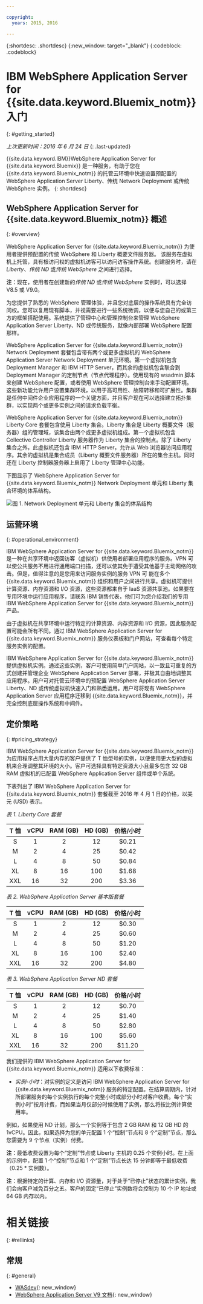 ```yaml
---

copyright:
  years: 2015, 2016

---
```


{:shortdesc: .shortdesc}
{:new_window: target="_blank"}
{:codeblock: .codeblock}

# IBM WebSphere Application Server for {{site.data.keyword.Bluemix_notm}} 入门
{: #getting_started}

*上次更新时间：2016 年 6 月 24 日*
{: .last-updated}

{{site.data.keyword.IBM}}WebSphere Application Server for {{site.data.keyword.Bluemix}} 是一种服务，有助于您在 {{site.data.keyword.Bluemix_notm}} 的托管云环境中快速设置预配置的 WebSphere Application Server Liberty、传统 Network Deployment 或传统 WebSphere 实例。
{: shortdesc}

## WebSphere Application Server for {{site.data.keyword.Bluemix_notm}} 概述
{: #overview}

WebSphere Application Server for {{site.data.keyword.Bluemix_notm}} 为使用者提供预配置的传统 WebSphere 和 Liberty 概要文件服务器。
该服务在虚拟机上托管，具有根访问权的虚拟机访客可以访问访客操作系统。创建服务时，请在 *Liberty*、*传统 ND* 或*传统 WebSphere* 之间进行选择。

**注**：现在，使用者在创建新的*传统 ND* 或*传统 WebSphere* 实例时，可以选择 V8.5 或 V9.0。

为您提供了熟悉的 WebSphere 管理体验，并且您对底层的操作系统具有完全访问权。您可以复用现有脚本，并视需要进行一些系统微调，以便与您自己的或第三方的框架搭配使用。系统提供了管理中心和管理控制台来管理 WebSphere Application Server Liberty、ND 或传统服务，就像内部部署 WebSphere 配置那样。

WebSphere Application Server for {{site.data.keyword.Bluemix_notm}} Network Deployment 套餐包含带有两个或更多虚拟机的 WebSphere Application Server Network Deployment 单元环境。第一个虚拟机包含 Deployment Manager 和 IBM HTTP Server，而其余的虚拟机包含联合到 Deployment Manager 的定制节点（节点代理程序）。使用现有的 wsadmin 脚本来创建 WebSphere 配置，或者使用 WebSphere 管理控制台来手动配置环境。这些新功能允许用户设置集群环境，以用于高可用性、故障转移和可扩展性。集群是任何中间件企业应用程序的一个关键方面，并且客户现在可以选择建立拓扑集群，以实现两个或更多实例之间的请求负载平衡。


WebSphere Application Server for {{site.data.keyword.Bluemix_notm}} Liberty Core 套餐包含使用 Liberty 集合。Liberty 集合是 Liberty 概要文件（服务器）组的管理域，该集合由两个或更多虚拟机组成。第一个虚拟机包含 Collective Controller Liberty 服务器作为 Liberty 集合的控制点。除了 Liberty 集合之外，此虚拟机还包含 IBM HTTP Server，允许从 Web 浏览器访问应用程序。其余的虚拟机是集合成员（Liberty 概要文件服务器）所在的集合主机。同时还在 Liberty 控制器服务器上启用了 Liberty 管理中心功能。

下图显示了 WebSphere Application Server for {{site.data.keyword.Bluemix_notm}} Network Deployment 单元和 Liberty 集合环境的体系结构。

![图 1. Network Deployment 单元和 Liberty 集合的体系结构](images/CellCollectiveDiagram.gif)

## 运营环境
{: #operational_environment}

IBM WebSphere Application Server for {{site.data.keyword.Bluemix_notm}} 是一种在共享环境中返回访客（虚拟机）供使用者部署应用程序的服务。VPN 可以使公共服务不用进行通用端口扫描，还可以使其免于遭受其他基于主动网络的攻击。但是，值得注意的是您用来访问服务实例的服务 VPN 可
能在多个 {{site.data.keyword.Bluemix_notm}} 组织和用户之间进行共享。虚拟机可提供计算资源、内存资源和 I/O 资源，这些资源都来自于 IaaS 资源共享池。如果要在专用环境中运行应用程序，请联系 IBM 销售代表，他们可为您介绍我们的专用 IBM WebSphere Application Server for {{site.data.keyword.Bluemix_notm}} 产品。

由于虚拟机在共享环境中运行特定的计算资源、内存资源和 I/O 资源，因此服务配置可能会所有不同。通过 IBM WebSphere Application Server for {{site.data.keyword.Bluemix_notm}} 服务仪表板和门户网站，可查看每个特定服务实例的配置。

IBM WebSphere Application Server for {{site.data.keyword.Bluemix_notm}} 提供虚拟机实例。通过这些实例，客户可使用简单门户网站，以一致且可重复的方式创建并管理企业 WebSphere Application Server 部署，并极其自由地调整其应用程序。用户可对托管云环境中的预配置 WebSphere Application Server Liberty、ND 或传统虚拟机快速入门和熟悉运用。用户可将现有 WebSphere Application Server 应用程序迁移到 {{site.data.keyword.Bluemix_notm}}，并完全控制底层操作系统和中间件。

## 定价策略
{: #pricing_strategy}

IBM WebSphere Application Server for {{site.data.keyword.Bluemix_notm}} 为应用程序占用大量内存的客户提供了 T 恤型号的实例，以便使用更大型的虚拟机来合理调整其环境的大小。客户可选择具有特定资源大小且最多包含 32 GB RAM 虚拟机的已配置 WebSphere Application Server 组件或单个系统。

下表列出了 IBM WebSphere Application Server for {{site.data.keyword.Bluemix_notm}} 套餐截至 2016 年 4 月 1 日的价格，以美元 (USD) 表示。

*表 1. Liberty Core 套餐*

| **T 恤** | **vCPU** | **RAM (GB)** | **HD (GB)** | **价格/小时** |       
|:-------------:|:----------:|:--------------:|:-------------:|:--------------:|
| S | 1 | 2 | 12 | $0.21 |
| M | 2 | 4 | 25 | $0.42 |
| L | 4 | 8 | 50 | $0.84 |
| XL | 8 | 16 | 100 | $1.68 |
| XXL | 16 | 32 | 200 | $3.36 |

*表 2. WebSphere Application Server 基本版套餐*

| **T 恤** | **vCPU** | **RAM (GB)** | **HD (GB)** | **价格/小时** |       
|:-------------:|:----------:|:--------------:|:-------------:|:--------------:|
| S | 1 | 2 | 12 | $0.30 |
| M | 2 | 4 | 25 | $0.60 |
| L | 4 | 8 | 50 | $1.20 |
| XL | 8 | 16 | 100 | $2.40 |
| XXL | 16 | 32 | 200 | $4.80 |

*表 3. WebSphere Application Server ND 套餐*

| **T 恤** | **vCPU** | **RAM (GB)** | **HD (GB)** | **价格/小时** |       
|:-------------:|:----------:|:--------------:|:-------------:|:--------------:|
| S | 1 | 2 | 12 | $0.70 |
| M | 2 | 4 | 25 | $1.40 |
| L | 4 | 8 | 50 | $2.80 |
| XL | 8 | 16 | 100 | $5.60 |
| XXL | 16 | 32 | 200 | $11.20 |

<p></p>

我们提供的 IBM WebSphere Application Server for {{site.data.keyword.Bluemix_notm}} 适用以下收费标准：

*  *实例-小时*：对实例的定义是访问 IBM WebSphere Application Server for {{site.data.keyword.Bluemix_notm}} 服务的特定配置。在结算周期内，针对所部署服务的每个实例执行的每个完整小时或部分小时对客户收费。每个“实例小时”按月计费，而如果当月仅部分时候使用了实例，那么将按比例计算使用率。

例如，如果使用 ND 计划，那么一个实例等于包含 2 GB RAM 和 12 GB HD 的 1vCPU。因此，如果选择为您的单元配置 1 个“控制”节点和 8 个“定制”节点，那么您需要为 9 个节点（实例）付费。

**注**：最低收费设置为每个“定制”节点或 Liberty 主机的 0.25 个实例小时。在上面的示例中，配置 1 个“控制”节点和 1 个“定制”节点长达 15 分钟即等于最低收费（0.25 * 实例数）。

**注**：根据特定的计算、内存和 I/O 资源量，对于处于“已停止”状态的累计实例，我们会向客户减免百分之五。客户的固定“已停止”实例数将会控制为 10 个 IP 地址或 64 GB 内存以内。

# 相关链接
{: #rellinks}
## 常规
{: #general}
* [WASdev](https://developer.ibm.com/wasdev/){: new_window}
* [WebSphere Application Server V9 文档](http://www.ibm.com/support/knowledgecenter/SSEQTP_9.0.0/as_ditamaps/was900_welcome_base.html){: new_window}
